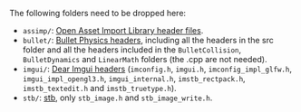 The following folders need to be dropped here:
* ```assimp/```: [Open Asset Import Library header files](https://github.com/assimp/assimp/tree/master/include/assimp).
* ```bullet/```: [Bullet Physics headers](https://github.com/bulletphysics/bullet3/tree/master/src), including all the headers in the src folder and all the headers included in the ```BulletCollision```, ```BulletDynamics``` and ```LinearMath``` folders (the .cpp are not needed).
* ```imgui/```: [Dear Imgui headers](https://github.com/ocornut/imgui) (```imconfig.h```, ```imgui.h```, ```imconfig_impl_glfw.h```, ```imgui_impl_opengl3.h```, ```imgui_internal.h```, ```imstb_rectpack.h```, ```imstb_textedit.h``` and ```imstb_truetype.h```).
* ```stb/```: [stb](https://github.com/nothings/stb), only ```stb_image.h``` and ```stb_image_write.h```.